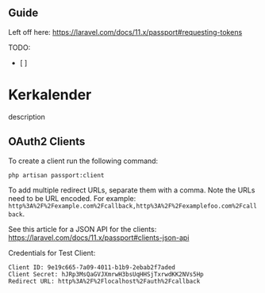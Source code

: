 ## Guide

Left off here: https://laravel.com/docs/11.x/passport#requesting-tokens

TODO:
- [ ] 

# Kerkalender

description

## OAuth2 Clients

To create a client run the following command:

```bash
php artisan passport:client
```
To add multiple redirect URLs, separate them with a comma. Note the URLs need to be URL encoded. For example: `http%3A%2F%2Fexample.com%2Fcallback,http%3A%2F%2Fexamplefoo.com%2Fcallback`.

See this article for a JSON API for the clients: https://laravel.com/docs/11.x/passport#clients-json-api

Credentials for Test Client:
```
Client ID: 9e19c665-7a09-4011-b1b9-2ebab2f7aded
Client Secret: hJRp3MsQaGVJXmrwH3bsUqHHSjTxrwdKK2NVs5Hp
Redirect URL: http%3A%2F%2Flocalhost%2Fauth%2Fcallback
```
